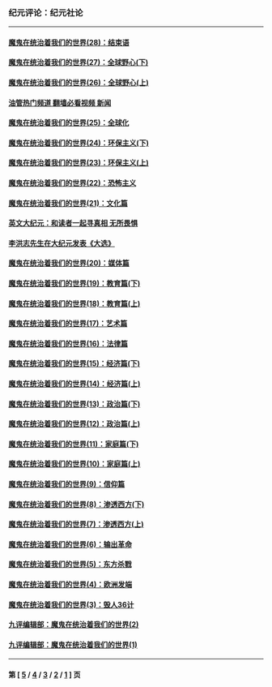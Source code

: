 ### 纪元评论：纪元社论
---
#### [魔鬼在统治着我们的世界(28)：结束语](../../pages/nsc422/n10936246.md?01280330) 
#### [魔鬼在统治着我们的世界(27)：全球野心(下)](../../pages/nsc422/n10928319.md?01280330) 
#### [魔鬼在统治着我们的世界(26)：全球野心(上)](../../pages/nsc422/n10900318.md?01280330) 
#### [油管热门频道 翻墙必看视频 新闻](ok?01280330)
#### [魔鬼在统治着我们的世界(25)：全球化](../../pages/nsc422/n10788205.md?01280330) 
#### [魔鬼在统治着我们的世界(24)：环保主义(下)](../../pages/nsc422/n10695307.md?01280330) 
#### [魔鬼在统治着我们的世界(23)：环保主义(上)](../../pages/nsc422/n10688613.md?01280330) 
#### [魔鬼在统治着我们的世界(22)：恐怖主义](../../pages/nsc422/n10614727.md?01280330) 
#### [魔鬼在统治着我们的世界(21)：文化篇](../../pages/nsc422/n10597706.md?01280330) 
#### [英文大纪元：和读者一起寻真相 无所畏惧](../../pages/nsc422/n12542027.md?01280330) 
#### [李洪志先生在大纪元发表《大选》](../../pages/nsc422/n12534746.md?01280330) 
#### [魔鬼在统治着我们的世界(20)：媒体篇](../../pages/nsc422/n10586579.md?01280330) 
#### [魔鬼在统治着我们的世界(19)：教育篇(下)](../../pages/nsc422/n10564808.md?01280330) 
#### [魔鬼在统治着我们的世界(18)：教育篇(上)](../../pages/nsc422/n10526970.md?01280330) 
#### [魔鬼在统治着我们的世界(17)：艺术篇](../../pages/nsc422/n10499093.md?01280330) 
#### [魔鬼在统治着我们的世界(16)：法律篇](../../pages/nsc422/n10485969.md?01280330) 
#### [魔鬼在统治着我们的世界(15)：经济篇(下)](../../pages/nsc422/n10469975.md?01280330) 
#### [魔鬼在统治着我们的世界(14)：经济篇(上)](../../pages/nsc422/n10457370.md?01280330) 
#### [魔鬼在统治着我们的世界(13)：政治篇(下)](../../pages/nsc422/n10448270.md?01280330) 
#### [魔鬼在统治着我们的世界(12)：政治篇(上)](../../pages/nsc422/n10444576.md?01280330) 
#### [魔鬼在统治着我们的世界(11)：家庭篇(下)](../../pages/nsc422/n10440961.md?01280330) 
#### [魔鬼在统治着我们的世界(10)：家庭篇(上)](../../pages/nsc422/n10435448.md?01280330) 
#### [魔鬼在统治着我们的世界(9)：信仰篇](../../pages/nsc422/n10432159.md?01280330) 
#### [魔鬼在统治着我们的世界(8)：渗透西方(下)](../../pages/nsc422/n10429603.md?01280330) 
#### [魔鬼在统治着我们的世界(7)：渗透西方(上)](../../pages/nsc422/n10426013.md?01280330) 
#### [魔鬼在统治着我们的世界(6)：输出革命](../../pages/nsc422/n10421536.md?01280330) 
#### [魔鬼在统治着我们的世界(5)：东方杀戮](../../pages/nsc422/n10417707.md?01280330) 
#### [魔鬼在统治着我们的世界(4)：欧洲发端](../../pages/nsc422/n10414890.md?01280330) 
#### [魔鬼在统治着我们的世界(3)：毁人36计](../../pages/nsc422/n10411583.md?01280330) 
#### [九评编辑部：魔鬼在统治着我们的世界(2)](../../pages/nsc422/n10410036.md?01280330) 
#### [九评编辑部：魔鬼在统治着我们的世界(1)](../../pages/nsc422/n10406825.md?01280330) 

---
#### 第 [ [5](./5.md?01280330) / [4](./4.md?01280330) / [3](./3.md?01280330) / [2](./2.md?01280330) / [1](./1.md?01280330) ] 页
